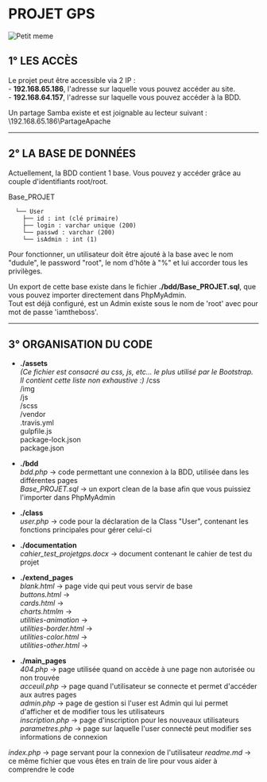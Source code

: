 # PROJET GPS

![Petit meme](https://i.imgflip.com/1n8nsf.jpg)

## 1° LES ACCÈS

Le projet peut être accessible via 2 IP :  
    - __192.168.65.186__, l'adresse sur laquelle vous pouvez accéder au site.  
    - __192.168.64.157__, l'adresse sur laquelle vous pouvez accéder à la BDD.

Un partage Samba existe et est joignable au lecteur suivant : \\192.168.65.186\PartageApache


-----------------


## 2° LA BASE DE DONNÉES

Actuellement, la BDD contient 1 base. Vous pouvez y accéder grâce au couple d'identifiants root/root.

Base_PROJET     	
      
      └── User  
        ├── id : int (clé primaire)  
        ├── login : varchar unique (200)  
        └── passwd : varchar (200)  
        └── isAdmin : int (1)  

Pour fonctionner, un utilisateur doit être ajouté à la base avec le nom "dudule", le password "root", le nom
d'hôte à "%" et lui accorder tous les privilèges.

Un export de cette base existe dans le fichier __./bdd/Base_PROJET.sql__, que vous pouvez importer directement dans PhpMyAdmin.  
Tout est déjà configuré, est un Admin existe sous le nom de 'root' avec pour mot de passe 'iamtheboss'.

-----------------


## 3° ORGANISATION DU CODE


* __./assets__  
*(Ce fichier est consacré au css, js, etc... le plus utilisé par le Bootstrap. Il contient cette liste non exhaustive :)*
    /css    
    /img    
    /js  
    /scss    
    /vendor    
    .travis.yml  
    gulpfile.js  
    package-lock.json    
    package.json  


* __./bdd__  
    *bdd.php* -> code permettant une connexion à la BDD, utilisée dans les différentes pages    
    *Base_PROJET.sql* -> un export clean de la base afin que vous puissiez l'importer dans PhpMyAdmin  


* __./class__  
    *user.php* -> code pour la déclaration de la Class "User", contenant les fonctions principales pour gérer celui-ci  


* __./documentation__  
    *cahier_test_projetgps.docx* -> document contenant le cahier de test du projet  


* __./extend_pages__  
    *blank.html* -> page vide qui peut vous servir de base  
    *buttons.html* ->  
    *cards.html* ->  
    *charts.htmlm* ->  
    *utilities-animation* ->  
    *utilities-border.html* ->  
    *utilities-color.html* ->  
    *utilities-other.html* ->  


* __./main_pages__  
    *404.php* -> page utilisée quand on accède à une page non autorisée ou non trouvée     
    *acceuil.php* -> page quand l'utilisateur se connecte et permet d'accéder aux autres pages    
    *admin.php* -> page de gestion si l'user est Admin qui lui permet d'afficher et de modifier tous les utilisateurs    
    *inscription.php* -> page d'inscription pour les nouveaux utilisateurs    
    *parametres.php* -> page sur laquelle l'user connecté peut modifier ses informations de connexion  


*index.php* -> page servant pour la connexion de l'utilisateur
*readme.md* -> ce même fichier que vous êtes en train de lire pour vous aider à comprendre le code  


















    
